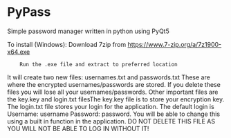 # PyPass
Simple password manager written in python using PyQt5




To install (Windows):
 Download 7zip from https://www.7-zip.org/a/7z1900-x64.exe
        
        Run the .exe file and extract to preferred location
        
It will create two new files: usernames.txt and passwords.txt
These are where the encrypted usernames/passwords are stored.
If you delete these files you will lose all your usernames/passwords.
Other important files are the key.key and login.txt filesThe key.key file is to store your encryption key.
The login.txt file stores your login for the application.
The default login is Username: username Password: password.
You will be able to change this using a built in function in the application.
DO NOT DELETE THIS FILE AS YOU WILL NOT BE ABLE TO LOG IN WITHOUT IT!
